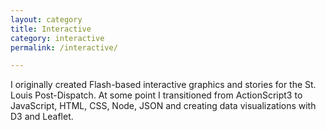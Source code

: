 ```yaml
---
layout: category
title: Interactive
category: interactive
permalink: /interactive/

---
```


I originally created Flash-based interactive graphics and stories for the St. Louis Post-Dispatch. At some point I transitioned from ActionScript3 to JavaScript, HTML, CSS, Node, JSON and creating data visualizations with D3 and Leaflet.